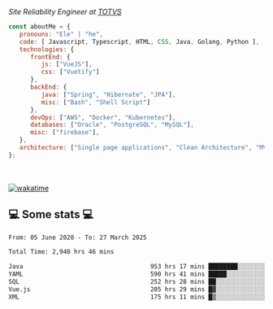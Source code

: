 <p><em>Site Reliability Engineer at <a href="https://www.totvs.com/">TOTVS</a></br>
</em></p>


```javascript
const aboutMe = {
   pronouns: "Ele" | "he",
   code: [ Javascript, Typescript, HTML, CSS, Java, Golang, Python ],
   technologies: {
      frontEnd: {
         js: ["VueJS"],
         css: ["Vuetify"]
      },
      backEnd: {
         java: ["Spring", "Hibernate", "JPA"],
         misc: ["Bash", "Shell Script"]
      },
      devOps: ["AWS", "Docker", "Kubernetes"],
      databases: ["Oracle", "PostgreSQL", "MySQL"],
      misc: ["firebase"],
   },
   architecture: ["Single page applications", "Clean Architecture", "MVC", "Microservices"],
};
```
</br></br>
[![wakatime](https://wakatime.com/badge/user/a3a8ed06-d304-4d6b-bc86-4adc418cdea7.svg)](https://wakatime.com/@a3a8ed06-d304-4d6b-bc86-4adc418cdea7)
<h2>💻 Some stats 💻</h2>

<!--START_SECTION:waka-->

```txt
From: 05 June 2020 - To: 27 March 2025

Total Time: 2,940 hrs 46 mins

Java                                   953 hrs 17 mins ████████░░░░░░░░░░░░░░░░░   32.42 %
YAML                                   590 hrs 41 mins █████░░░░░░░░░░░░░░░░░░░░   20.09 %
SQL                                    252 hrs 28 mins ██░░░░░░░░░░░░░░░░░░░░░░░   08.59 %
Vue.js                                 205 hrs 29 mins █▓░░░░░░░░░░░░░░░░░░░░░░░   06.99 %
XML                                    175 hrs 11 mins █▒░░░░░░░░░░░░░░░░░░░░░░░   05.96 %
```

<!--END_SECTION:waka-->
